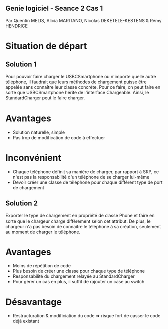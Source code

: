 ## Genie logiciel - Seance 2 Cas 1
Par Quentin MELIS, Alicia MARITANO, Nicolas DEKETELE-KESTENS & Rémy HENDRICE

# Situation de départ


## Solution 1
Pour pouvoir faire charger le USBCSmartphone ou n'importe quelle autre téléphone, il faudrait que leurs méthodes de chargement puisse être appelée sans connaître leur classe concrète. 
Pour ce faire, on peut faire en sorte que USBCSmartphone hérite de l'interface Chargeable. Ainsi, le StandardCharger peut le faire charger.

# Avantages 
- Solution naturelle, simple
- Pas trop de modification de code à effectuer

# Inconvénient
- Chaque téléphone définit sa manière de charger, par rapport à SRP, ce n'est pas la responsabilité d'un téléphone de se charger lui-même
- Devoir créer une classe de téléphone pour chaque différent type de port de chargement

## Solution 2
Exporter le type de chargement en propriété de classe Phone et faire en sorte que le chargeur charge différement selon cet attribut.
De plus, le chargeur n'a pas besoin de connaître le téléphone à sa création, seulement au moment de charger le téléphone.

# Avantages
- Moins de répétition de code
- Plus besoin de créer une classe pour chaque type de téléphone
- Responsabilité du chargement relayée au StandardCharger
- Pour gérer un cas en plus, il suffit de rajouter un case au switch

# Désavantage
- Restructuration & modificiation du code => risque fort de casser le code déjà existant